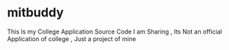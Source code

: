 # mitbuddy
This Is my College Application Source Code I am Sharing , Its Not an official Application of college , Just a project of  mine
